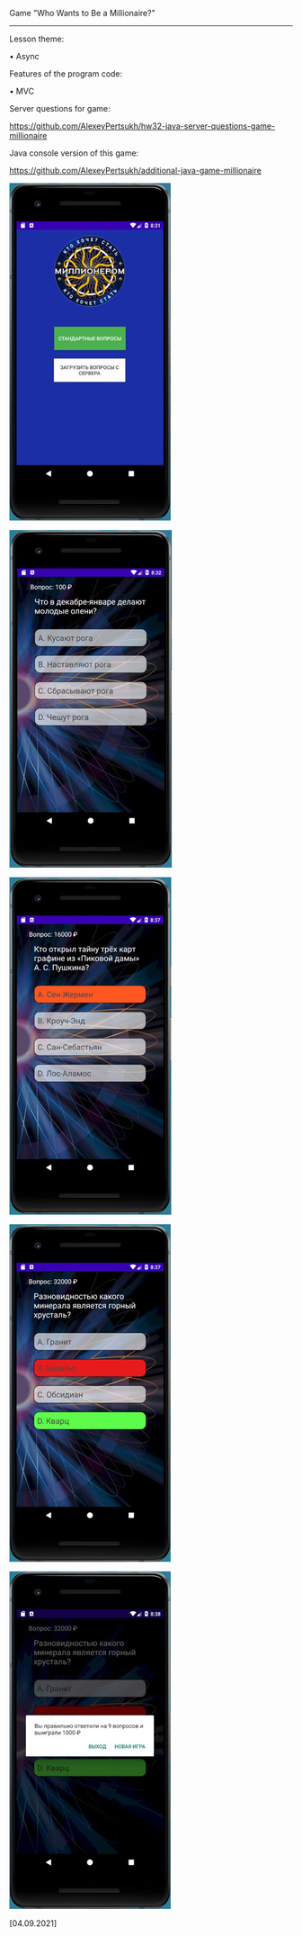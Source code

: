 Game "Who Wants to Be a Millionaire?"

----

Lesson theme:

• Async

Features of the program code:

• MVC

Server questions for game: 

https://github.com/AlexeyPertsukh/hw32-java-server-questions-game-millionaire

Java console version of this game:

https://github.com/AlexeyPertsukh/additional-java-game-millionaire

![alt text](Screenshot_1.jpg)

![alt text](Screenshot_2.jpg)

![alt text](Screenshot_3.jpg)

![alt text](Screenshot_4.jpg)

![alt text](Screenshot_5.jpg)

[04.09.2021]